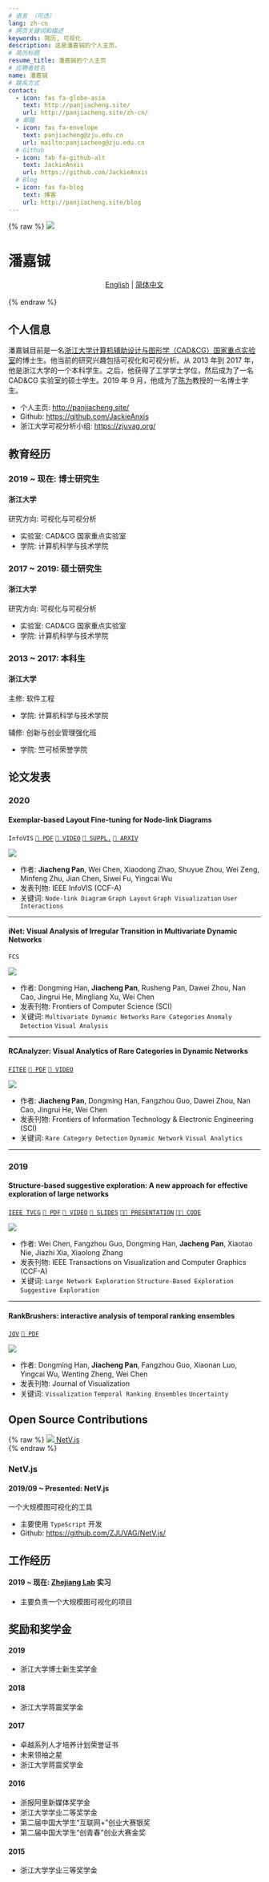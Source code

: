 ```yaml
---
# 语言 （可选）
lang: zh-cn
# 网页关键词和描述
keywords: 简历, 可视化
description: 这是潘嘉铖的个人主页。
# 简历标题
resume_title: 潘嘉铖的个人主页
# 应聘者姓名
name: 潘嘉铖
# 联系方式
contact:
  - icon: fas fa-globe-asia
    text: http://panjiacheng.site/
    url: http://panjiacheng.site/zh-cn/
  # 邮箱
  - icon: fas fa-envelope
    text: panjiacheng@zju.edu.cn
    url: mailto:panjiacheng@zju.edu.cn
  # Github
  - icon: fab fa-github-alt
    text: JackieAnxis
    url: https://github.com/JackieAnxis
  # Blog
  - icon: fas fa-blog
    text: 博客
    url: http://panjiacheng.site/blog
---
```


{% raw %}
<grid>
<avatar><img src="https://jackie-image.oss-cn-hangzhou.aliyuncs.com/20-09-15/Snipaste_2020-09-16_12-03-42.png"></avatar>

<h1>潘嘉铖</h1>
<center>
<a href='/'>English</a> | <a href='/zh-cn/'>简体中文</a>
</center>
<br>
</grid>
{% endraw %}

## <i class="fas fa-flag"></i> 个人信息

潘嘉铖目前是一名[浙江大学](http://www.zju.edu.cn/)[计算机辅助设计与图形学（CAD&CG）国家重点实验室](http://www.cad.zju.edu.cn/)的博士生。他当前的研究兴趣包括可视化和可视分析。从 2013 年到 2017 年，他是浙江大学的一个本科学生。之后，他获得了工学学士学位，然后成为了一名 CAD&CG 实验室的硕士学生。2019 年 9 月，他成为了[陈为](http://www.cad.zju.edu.cn/home/chenwei/index.html)教授的一名博士学生。

- 个人主页: http://panjiacheng.site/
- Github: https://github.com/JackieAnxis
- 浙江大学可视分析小组: https://zjuvag.org/

## <i class="fas fa-user-graduate"></i> 教育经历

### 2019 ~ 现在: 博士研究生

#### 浙江大学

研究方向: 可视化与可视分析

- 实验室: CAD&CG 国家重点实验室
- 学院: 计算机科学与技术学院

### 2017 ~ 2019: 硕士研究生

#### 浙江大学

研究方向: 可视化与可视分析

- 实验室: CAD&CG 国家重点实验室
- 学院: 计算机科学与技术学院

### 2013 ~ 2017: 本科生

#### 浙江大学

主修: 软件工程

- 学院: 计算机科学与技术学院

辅修: 创新与创业管理强化班

- 学院: 竺可桢荣誉学院

## <i class="fas fa-book"></i> 论文发表

### 2020

#### Exemplar-based Layout Fine-tuning for Node-link Diagrams

`InfoVIS` [`📄 PDF`](http://www.cad.zju.edu.cn/home/vagblog/images/photo_bed/2020/8/19/7d531afa561ac4fa5febffe0cb95e38477f73241.pdf) [`🎥 VIDEO`](http://www.cad.zju.edu.cn/home/vagblog/images/photo_bed/2020/8/19/29b5e20e480a3e49d58e60aeac01a005ab8f0d32.mp4) [`📌 SUPPL.`](http://www.cad.zju.edu.cn/home/vagblog/images/photo_bed/2020/8/19/cca9e7fdb68b9cc8de1f7e808c57cfbb1877f3bf.pdf) [`🔗 ARXIV`](https://arxiv.org/abs/2008.00666)

<fancybox>
<img src='https://jackie-image.oss-cn-hangzhou.aliyuncs.com/20-09-15/Snipaste_2020-09-15_19-29-50.png'>
</fancybox>

- 作者: **Jiacheng Pan**, Wei Chen, Xiaodong Zhao, Shuyue Zhou, Wei Zeng, Minfeng Zhu, Jian Chen, Siwei Fu, Yingcai Wu
- 发表刊物: IEEE InfoVIS (CCF-A)
- 关键词: `Node-link Diagram` `Graph Layout` `Graph Visualization` `User Interactions`

---

#### iNet: Visual Analysis of Irregular Transition in Multivariate Dynamic Networks

`FCS`

<fancybox>
<img src='https://jackie-image.oss-cn-hangzhou.aliyuncs.com/20-09-15/Snipaste_2020-09-15_23-59-37.png'>
</fancybox>

- 作者: Dongming Han, **Jiacheng Pan**, Rusheng Pan, Dawei Zhou, Nan Cao, Jingrui He, Mingliang Xu, Wei Chen
- 发表刊物: Frontiers of Computer Science (SCI)
- 关键词: `Multivariate Dynamic Networks` `Rare Categories` `Anomaly Detection` `Visual Analysis`

---

#### RCAnalyzer: Visual Analytics of Rare Categories in Dynamic Networks

[`FITEE`](http://www.jzus.zju.edu.cn/article.php?doi=10.1631/FITEE.1900310) [`📄 PDF`](http://www.cad.zju.edu.cn/home/vagblog/VAG_Work/RCAnalyzer-Visual%20Analytics%20of%20Rare%20Categories%20in%20Dynamic%20Networks.pdf) [`🎥 VIDEO`](http://www.cad.zju.edu.cn/home/vagblog/videos/RCAnalyzer-Visual%20Analytics%20of%20Rare%20Categories%20in%20Dynamic%20Networks.mp4)

<fancybox>
<img src='https://jackie-image.oss-cn-hangzhou.aliyuncs.com/20-09-15/Snipaste_2020-09-15_23-56-28.png'>
</fancybox>

- 作者: **Jiacheng Pan**, Dongming Han, Fangzhou Guo, Dawei Zhou, Nan Cao, Jingrui He, Wei Chen
- 发表刊物: Frontiers of Information Technology & Electronic Engineering (SCI)
- 关键词: `Rare Category Detection` `Dynamic Network` `Visual Analytics`

---

<!--
#### Visualization for Federated Learning: Challenges and Framework.

[`JCAD`](http://www.jcad.cn/jcadcms/news/100000/2020/1c16369247014edeacfb7a338e401db2.shtml) [`📄 PDF`](http://www.jcad.cn/jcadcms/document/attach_manager!download.action?id=4ad554247177d170017196ed8f40000a)

- Authors: Rusheng Pan, Dongming Han, **Jiacheng Pan**, Honghui Mei, Shuyue Zhou, Wei Chen
- Publication: Journal of Computer-Aided Design & Computer Graphics (Chinese)
- Keywords: `Federated Learning` `Explainable Machine Learning` `Data Privacy` `Anomaly detection`

--- -->

### 2019

#### Structure-based suggestive exploration: A new approach for effective exploration of large networks

[`IEEE TVCG`](https://ieeexplore.ieee.org/abstract/document/8440813/) [`📄 PDF`](http://www.cad.zju.edu.cn/home/vagblog/VAG_Work/Structure-Based%20Suggestive%20Exploration.pdf) [`🎥 VIDEO`](http://www.cad.zju.edu.cn/home/vagblog/videos/Structure-Based%20Suggestive%20Exploration-A%20New%20Approach%20for%20Effective%20Exploration%20of%20Large%20Networks.mp4) [`📰 SLIDES`](http://www.cad.zju.edu.cn/home/vagblog/slides/201907/vis2018berlin.pdf) [`👨‍🏫 PRESENTATION`](https://vimeo.com/299856392) [`👨‍💻 CODE`](https://github.com/ZJUVAG/S3)

<fancybox>
<img src='https://jackie-image.oss-cn-hangzhou.aliyuncs.com/20-09-15/Snipaste_2020-09-16_00-32-59.png'>
</fancybox>

- 作者: Wei Chen, Fangzhou Guo, Dongming Han, **Jacheng Pan**, Xiaotao Nie, Jiazhi Xia, Xiaolong Zhang
- 发表刊物: IEEE Transactions on Visualization and Computer Graphics (CCF-A)
- 关键词: `Large Network Exploration` `Structure-Based Exploration` `Suggestive Exploration`

---

#### RankBrushers: interactive analysis of temporal ranking ensembles

[`JOV`](https://link.springer.com/article/10.1007/s12650-019-00598-x) [`📄 PDF`](https://www.researchgate.net/profile/Dongming_Han/publication/336005458_RankBrushers_interactive_analysis_of_temporal_ranking_ensembles/links/5eba2dec92851cd50dab5b36/RankBrushers-interactive-analysis-of-temporal-ranking-ensembles.pdf)

<fancybox>
<img src='https://jackie-image.oss-cn-hangzhou.aliyuncs.com/20-09-15/Snipaste_2020-09-16_00-45-04.png'>
</fancybox>

- 作者: Dongming Han, **Jiacheng Pan**, Fangzhou Guo, Xiaonan Luo, Yingcai Wu, Wenting Zheng, Wei Chen
- 发表刊物: Journal of Visualization
- 关键词: `Visualization` `Temporal Ranking Ensembles` `Uncertainty`

<!--

---

#### Visual Exploration of Topological Structure for Bitcoin Trading Network

[`JOS`](http://www.jos.org.cn/1000-9825/5780.htm) [`📄 PDF`](http://www.jos.org.cn/jos/ch/reader/create_pdf.aspx?file_no=5780&journal_id=jos)

- Authors: **Jiacheng Pan**, Dongming Han, Fangzhou Guo, Wenting Zheng, Jinhui Yu, Wei Chen
- Publication: Journal of Software (Chinese)
- Keywords: `Bitcoin Network` `Trading Pattern` `Topological Structure`

---

### 2018

#### Visual Analysis for Anomaly Detection in Time-Series: A Survey

[`CRAD`](http://crad.ict.ac.cn/EN/abstract/abstract3761.shtml) [`📄 PDF`](http://crad.ict.ac.cn/EN/article/downloadArticleFile.do?attachType=PDF&id=3761)

- Authors: Dongming Han, Fangzhou Guo, **Jiacheng Pan**, Wenting Zheng, Wei Chen
- Publication: Journal of Computer Research and Development (Chinese)
- Keywords: `Anomaly Detection` `Visual Analysis` `Visualization` `Time-series Data` `Data Mining`

--- -->

## <i class="fab fa-github"></i> Open Source Contributions

{% raw %}
<btns rounded>
<a href='https://github.com/ZJUVAG/NetV.js/'>
<img src='https://jackie-image.oss-cn-hangzhou.aliyuncs.com/20-09-15/NetV.png'>
NetV.js
</a>
</btns><br>
{% endraw %}

### NetV.js

#### 2019/09 ~ Presented: NetV.js

一个大规模图可视化的工具

- 主要使用 `TypeScript` 开发
- Github: https://github.com/ZJUVAG/NetV.js/

## <i class="fas fa-user-tie"></i> 工作经历

#### 2019 ~ 现在: [Zhejiang Lab](http://www.zhejianglab.com/) 实习

- 主要负责一个大规模图可视化的项目

## <i class="fas fa-award"></i> 奖励和奖学金

#### 2019

- 浙江大学博士新生奖学金

#### 2018

- 浙江大学蒋震奖学金

#### 2017

- 卓越系列人才培养计划荣誉证书
- 未来领袖之星
- 浙江大学蒋震奖学金

#### 2016

- 浙报阿里新媒体奖学金
- 浙江大学学业二等奖学金
- 第二届中国大学生“互联网+”创业大赛银奖
- 第二届中国大学生“创青春”创业大赛金奖

#### 2015

- 浙江大学学业三等奖学金
